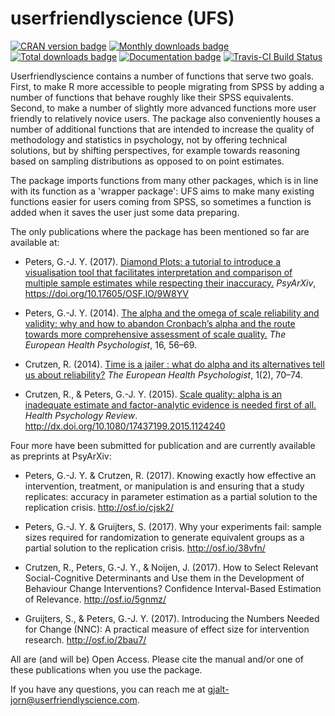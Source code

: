 userfriendlyscience (UFS)
=========================

[![CRAN version badge](https://www.r-pkg.org/badges/version/userfriendlyscience?color=brightgreen)](https://cran.rstudio.com/web/packages/userfriendlyscience/index.html)
[![Monthly downloads badge](https://cranlogs.r-pkg.org/badges/last-month/userfriendlyscience?color=brightgreen)](https://cran.rstudio.com/web/packages/userfriendlyscience/index.html)
[![Total downloads badge](https://cranlogs.r-pkg.org/badges/grand-total/userfriendlyscience?color=brightgreen)](https://cran.rstudio.com/web/packages/userfriendlyscience/index.html)
[![Documentation badge](https://www.rdocumentation.org/badges/version/userfriendlyscience)](https://www.rdocumentation.org/badges/version/userfriendlyscience)
[![Travis-CI Build Status](https://travis-ci.org/Matherion/userfriendlyscience.svg?branch=master)](https://travis-ci.org/Matherion/userfriendlyscience)

Userfriendlyscience contains a number of functions that serve two goals.  First, to make R more accessible to people migrating from SPSS by adding a number of functions that behave roughly like their SPSS equivalents. Second, to make a number of slightly more advanced functions more user friendly to relatively novice users. The package also conveniently houses a number of additional functions that are intended to increase the quality of methodology and statistics in psychology, not by offering technical solutions, but by shifting perspectives, for example towards reasoning based on sampling distributions as opposed to on point estimates.

The package imports functions from many other packages, which is in line with its function as a 'wrapper package': UFS aims to make many existing functions easier for users coming from SPSS, so sometimes a function is added when it saves the user just some data preparing.

The only publications where the package has been mentioned so far are available at:

- Peters, G.-J. Y. (2017). [Diamond Plots: a tutorial to introduce a visualisation tool that facilitates interpretation and comparison of multiple sample estimates while respecting their inaccuracy.](https://doi.org/10.17605/OSF.IO/9W8YV) *PsyArXiv*, https://doi.org/10.17605/OSF.IO/9W8YV

- Peters, G.-J. Y. (2014). [The alpha and the omega of scale reliability and validity: why and how to abandon Cronbach’s alpha and the route towards more comprehensive assessment of scale quality.](http://ehps.net/ehp/index.php/contents/article/download/ehp.v16.i2.p56/1) *The European Health Psychologist*, 16, 56–69.

- Crutzen, R. (2014). [Time is a jailer : what do alpha and its alternatives tell us about reliability?](http://ehps.net/ehp/index.php/contents/article/download/ehp.v16.i2.p70/25) *The European Health Psychologist*, 1(2), 70–74.

- Crutzen, R., & Peters, G.-J. Y. (2015). [Scale quality: alpha is an inadequate estimate and factor-analytic evidence is needed first of all.](http://www.tandfonline.com/doi/pdf/10.1080/17437199.2015.1124240) *Health Psychology Review*. http://dx.doi.org/10.1080/17437199.2015.1124240

Four more have been submitted for publication and are currently available as preprints at PsyArXiv:

- Peters, G.-J. Y. & Crutzen, R. (2017). Knowing exactly how effective an intervention, treatment, or manipulation is and ensuring that a study replicates: accuracy in parameter estimation as a partial solution to the replication crisis. http://osf.io/cjsk2/

- Peters, G.-J. Y. & Gruijters, S. (2017). Why your experiments fail: sample sizes required for randomization to generate equivalent groups as a partial solution to the replication crisis. http://osf.io/38vfn/

- Crutzen, R., Peters, G.-J. Y., & Noijen, J. (2017). How to Select Relevant Social-Cognitive Determinants and Use them in the Development of Behaviour Change Interventions? Confidence Interval-Based Estimation of Relevance. http://osf.io/5gnmz/

- Gruijters, S., & Peters, G.-J. Y. (2017). Introducing the Numbers Needed for Change (NNC): A practical measure of effect size for intervention research. http://osf.io/2bau7/

All are (and will be) Open Access. Please cite the manual and/or one of these publications when you use the package.

If you have any questions, you can reach me at gjalt-jorn@userfriendlyscience.com.
